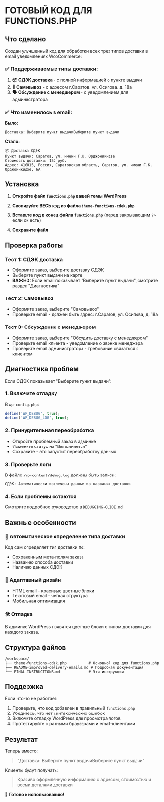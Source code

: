# ГОТОВЫЙ КОД ДЛЯ FUNCTIONS.PHP

## Что сделано

Создан улучшенный код для обработки всех трех типов доставки в email уведомлениях WooCommerce:

### ✅ Поддерживаемые типы доставки:

1. **📦 СДЭК доставка** - с полной информацией о пункте выдачи
2. **🏪 Самовывоз** - с адресом г.Саратов, ул. Осипова, д. 18а  
3. **🗣️ Обсуждение с менеджером** - с уведомлением для администратора

### ✅ Что изменилось в email:

**Было:**
```
Доставка: Выберите пункт выдачиВыберите пункт выдачи
```

**Стало:**
```
📦 Доставка СДЭК
Пункт выдачи: Саратов, ул. имени Г.К. Орджоникидзе  
Стоимость доставки: 157 руб.
Адрес: 410015, Россия, Саратовская область, Саратов, ул. имени Г.К. Орджоникидзе, 6А
```

## Установка

1. **Откройте файл `functions.php` вашей темы WordPress**

2. **Скопируйте ВЕСЬ код из файла `theme-functions-cdek.php`**

3. **Вставьте код в конец файла `functions.php`** (перед закрывающим `?>` если он есть)

4. **Сохраните файл**

## Проверка работы

### Тест 1: СДЭК доставка
- Оформите заказ, выберите доставку СДЭК
- Выберите пункт выдачи на карте
- **ВАЖНО:** Если email показывает "Выберите пункт выдачи", смотрите раздел "Диагностика"

### Тест 2: Самовывоз  
- Оформите заказ, выберите "Самовывоз"
- Проверьте email - должен быть адрес: г.Саратов, ул. Осипова, д. 18а

### Тест 3: Обсуждение с менеджером
- Оформите заказ, выберите "Обсудить доставку с менеджером"  
- Проверьте email клиента - уведомление о звонке менеджера
- Проверьте email администратора - требование связаться с клиентом

## Диагностика проблем

Если СДЭК показывает "Выберите пункт выдачи":

### 1. Включите отладку
В `wp-config.php`:
```php
define('WP_DEBUG', true);
define('WP_DEBUG_LOG', true);
```

### 2. Принудительная переобработка
- Откройте проблемный заказ в админке
- Измените статус на "Выполняется" 
- Сохраните - это запустит переобработку данных

### 3. Проверьте логи
В файле `/wp-content/debug.log` должны быть записи:
```
СДЭК: Автоматически извлечены данные из названия доставки
```

### 4. Если проблемы остаются
Смотрите подробное руководство в `DEBUGGING-GUIDE.md`

## Важные особенности

### 🔄 Автоматическое определение типа доставки
Код сам определяет тип доставки по:
- Сохраненным мета-полям заказа
- Названию способа доставки
- Наличию данных СДЭК

### 📱 Адаптивный дизайн
- HTML email - красивые цветные блоки
- Текстовый email - четкая структура
- Мобильная оптимизация

### 🛠️ Отладка
В админке WordPress появятся цветные блоки с типом доставки для каждого заказа.

## Структура файлов

```
/workspace/
├── theme-functions-cdek.php          # Основной код для functions.php
├── README-improved-delivery-emails.md # Подробная документация  
└── FINAL-INSTRUCTIONS.md             # Эти инструкции
```

## Поддержка

Если что-то не работает:

1. Проверьте, что код добавлен в правильный `functions.php`
2. Убедитесь, что нет синтаксических ошибок
3. Включите отладку WordPress для просмотра логов
4. Протестируйте с разными браузерами и email-клиентами

## Результат

Теперь вместо:
> "Доставка: Выберите пункт выдачиВыберите пункт выдачи"

Клиенты будут получать:
> Красиво оформленную информацию с адресом, стоимостью и всеми деталями доставки

🎉 **Готово к использованию!**